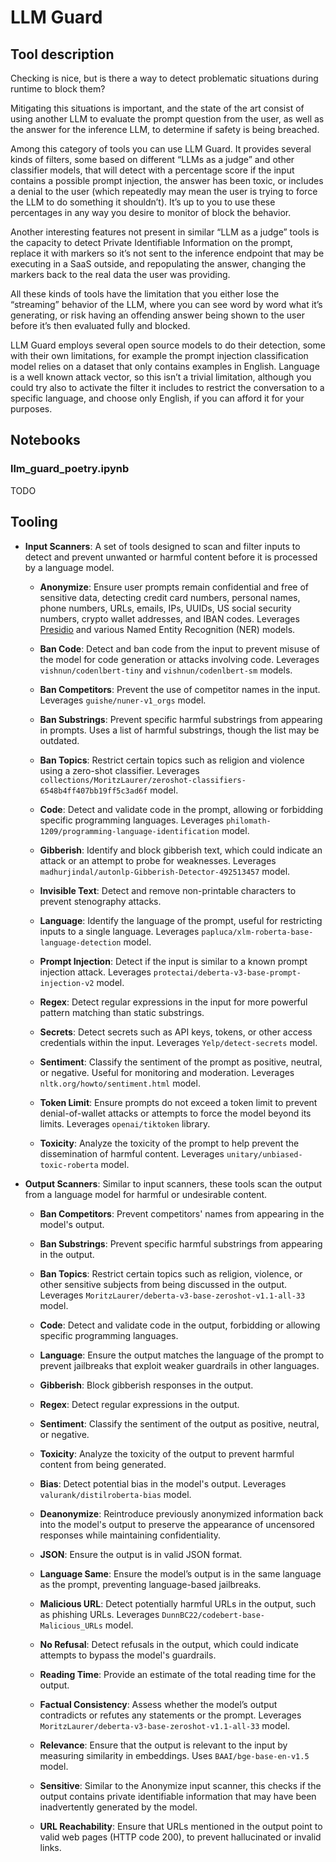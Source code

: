 # LLM Guard

## Tool description

Checking is nice, but is there a way to detect problematic situations during runtime to block them?

Mitigating this situations is important, and the state of the art consist of using another LLM to evaluate the prompt question from the user, as well as the answer for the inference LLM, to determine if safety is being breached.

Among this category of tools you can use LLM Guard. It provides several kinds of filters, some based on different “LLMs as a judge” and other classifier models, that will detect with a percentage score if the input contains a possible prompt injection, the answer has been toxic, or includes a denial to the user (which repeatedly may mean the user is trying to force the LLM to do something it shouldn’t). It’s up to you to use these percentages in any way you desire to monitor of block the behavior. 

Another interesting features not present in similar “LLM as a judge” tools is the capacity to detect Private Identifiable Information on the prompt, replace it with markers so it’s not sent to the inference endpoint that may be executing in a SaaS outside, and repopulating the answer, changing the markers back to the real data the user was providing.

All these kinds of tools have the limitation that you either lose the “streaming” behavior of the LLM, where you can see word by word what it’s generating, or risk having an offending answer being shown to the user before it’s then evaluated fully and blocked.

LLM Guard employs several open source models to do their detection, some with their own limitations, for example the prompt injection classification model relies on a dataset that only contains examples in English. Language is a well known attack vector, so this isn’t a trivial limitation, although you could try also to activate the filter it includes to restrict the conversation to a specific language, and choose only English, if you can afford it for your purposes.

## Notebooks

### llm_guard_poetry.ipynb

TODO

## Tooling

- **Input Scanners**: A set of tools designed to scan and filter inputs to detect and prevent unwanted or harmful content before it is processed by a language model.

  - **Anonymize**: Ensure user prompts remain confidential and free of sensitive data, detecting credit card numbers, personal names, phone numbers, URLs, emails, IPs, UUIDs, US social security numbers, crypto wallet addresses, and IBAN codes. Leverages [Presidio](https://github.com/microsoft/presidio/) and various Named Entity Recognition (NER) models.
  
  - **Ban Code**: Detect and ban code from the input to prevent misuse of the model for code generation or attacks involving code. Leverages `vishnun/codenlbert-tiny` and `vishnun/codenlbert-sm` models.

  - **Ban Competitors**: Prevent the use of competitor names in the input. Leverages `guishe/nuner-v1_orgs` model.

  - **Ban Substrings**: Prevent specific harmful substrings from appearing in prompts. Uses a list of harmful substrings, though the list may be outdated. 

  - **Ban Topics**: Restrict certain topics such as religion and violence using a zero-shot classifier. Leverages `collections/MoritzLaurer/zeroshot-classifiers-6548b4ff407bb19ff5c3ad6f` model.

  - **Code**: Detect and validate code in the prompt, allowing or forbidding specific programming languages. Leverages `philomath-1209/programming-language-identification` model.

  - **Gibberish**: Identify and block gibberish text, which could indicate an attack or an attempt to probe for weaknesses. Leverages `madhurjindal/autonlp-Gibberish-Detector-492513457` model.

  - **Invisible Text**: Detect and remove non-printable characters to prevent stenography attacks.

  - **Language**: Identify the language of the prompt, useful for restricting inputs to a single language. Leverages `papluca/xlm-roberta-base-language-detection` model.

  - **Prompt Injection**: Detect if the input is similar to a known prompt injection attack. Leverages `protectai/deberta-v3-base-prompt-injection-v2` model.

  - **Regex**: Detect regular expressions in the input for more powerful pattern matching than static substrings.

  - **Secrets**: Detect secrets such as API keys, tokens, or other access credentials within the input. Leverages `Yelp/detect-secrets` model.

  - **Sentiment**: Classify the sentiment of the prompt as positive, neutral, or negative. Useful for monitoring and moderation. Leverages `nltk.org/howto/sentiment.html` model.

  - **Token Limit**: Ensure prompts do not exceed a token limit to prevent denial-of-wallet attacks or attempts to force the model beyond its limits. Leverages `openai/tiktoken` library.

  - **Toxicity**: Analyze the toxicity of the prompt to help prevent the dissemination of harmful content. Leverages `unitary/unbiased-toxic-roberta` model.

- **Output Scanners**: Similar to input scanners, these tools scan the output from a language model for harmful or undesirable content.

  - **Ban Competitors**: Prevent competitors' names from appearing in the model's output.

  - **Ban Substrings**: Prevent specific harmful substrings from appearing in the output.

  - **Ban Topics**: Restrict certain topics such as religion, violence, or other sensitive subjects from being discussed in the output. Leverages `MoritzLaurer/deberta-v3-base-zeroshot-v1.1-all-33` model.

  - **Code**: Detect and validate code in the output, forbidding or allowing specific programming languages.

  - **Language**: Ensure the output matches the language of the prompt to prevent jailbreaks that exploit weaker guardrails in other languages.

  - **Gibberish**: Block gibberish responses in the output.

  - **Regex**: Detect regular expressions in the output.

  - **Sentiment**: Classify the sentiment of the output as positive, neutral, or negative.

  - **Toxicity**: Analyze the toxicity of the output to prevent harmful content from being generated.

  - **Bias**: Detect potential bias in the model's output. Leverages `valurank/distilroberta-bias` model.

  - **Deanonymize**: Reintroduce previously anonymized information back into the model's output to preserve the appearance of uncensored responses while maintaining confidentiality.

  - **JSON**: Ensure the output is in valid JSON format.

  - **Language Same**: Ensure the model’s output is in the same language as the prompt, preventing language-based jailbreaks.

  - **Malicious URL**: Detect potentially harmful URLs in the output, such as phishing URLs. Leverages `DunnBC22/codebert-base-Malicious_URLs` model.

  - **No Refusal**: Detect refusals in the output, which could indicate attempts to bypass the model's guardrails.

  - **Reading Time**: Provide an estimate of the total reading time for the output.

  - **Factual Consistency**: Assess whether the model’s output contradicts or refutes any statements or the prompt. Leverages `MoritzLaurer/deberta-v3-base-zeroshot-v1.1-all-33` model.

  - **Relevance**: Ensure that the output is relevant to the input by measuring similarity in embeddings. Uses `BAAI/bge-base-en-v1.5` model.

  - **Sensitive**: Similar to the Anonymize input scanner, this checks if the output contains private identifiable information that may have been inadvertently generated by the model.

  - **URL Reachability**: Ensure that URLs mentioned in the output point to valid web pages (HTTP code 200), to prevent hallucinated or invalid links.
